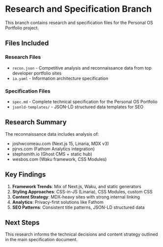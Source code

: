 # Research and Specification Branch

This branch contains research and specification files for the Personal OS Portfolio project.

## Files Included

### Research Files
- `recon.json` - Competitive analysis and reconnaissance data from top developer portfolio sites
- `ia.yaml` - Information architecture specification

### Specification Files  
- `spec.md` - Complete technical specification for the Personal OS Portfolio
- `jsonld-templates/` - JSON-LD structured data templates for SEO

## Research Summary

The reconnaissance data includes analysis of:
- joshwcomeau.com (Next.js 15, Linaria, MDX v3)
- pjrvs.com (Fathom Analytics integration)
- stephsmith.io (Ghost CMS + static hub)
- wesbos.com (Waku framework, CSS Modules)

## Key Findings

1. **Framework Trends**: Mix of Next.js, Waku, and static generators
2. **Styling Approaches**: CSS-in-JS (Linaria), CSS Modules, custom CSS
3. **Content Strategy**: MDX-heavy sites with strong internal linking
4. **Analytics**: Privacy-first solutions like Fathom
5. **SEO Patterns**: Consistent title patterns, JSON-LD structured data

## Next Steps

This research informs the technical decisions and content strategy outlined in the main specification document.
